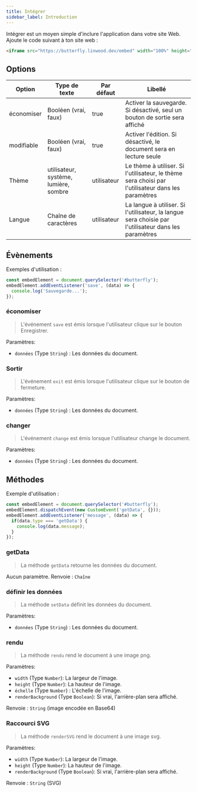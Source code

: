 ```yaml
---
title: Intégrer
sidebar_label: Introduction
---
```


Intégrer est un moyen simple d'inclure l'application dans votre site Web. Ajoute le code suivant à ton site web :

```html
<iframe src="https://butterfly.linwood.dev/embed" width="100%" height="500px" allowtransparency="true"></iframe>
```

## Options

| Option     | Type de texte                         | Par défaut  | Libellé                                                                                              |
| ---------- | ------------------------------------- | ----------- | ---------------------------------------------------------------------------------------------------- |
| économiser | Booléen (vrai, faux)                  | true        | Activer la sauvegarde. Si désactivé, seul un bouton de sortie sera affiché                           |
| modifiable | Booléen (vrai, faux)                  | true        | Activer l'édition. Si désactivé, le document sera en lecture seule                                   |
| Thème      | utilisateur, système, lumière, sombre | utilisateur | Le thème à utiliser. Si l'utilisateur, le thème sera choisi par l'utilisateur dans les paramètres    |
| Langue     | Chaîne de caractères                  | utilisateur | La langue à utiliser. Si l'utilisateur, la langue sera choisie par l'utilisateur dans les paramètres |

## Évènements

Exemples d'utilisation :

```javascript
const embedElement = document.querySelector('#butterfly');
embedElement.addEventListener('save', (data) => {
  console.log('Sauvegarde...');
});
```

### économiser

> L'événement `save` est émis lorsque l'utilisateur clique sur le bouton Enregistrer.

Paramètres:

* `données` (Type `String`) : Les données du document.

### Sortir

> L'événement `exit` est émis lorsque l'utilisateur clique sur le bouton de fermeture.

Paramètres:

* `données` (Type `String`) : Les données du document.

### changer

> L'événement `change` est émis lorsque l'utilisateur change le document.

Paramètres:

* `données` (Type `String`) : Les données du document.

## Méthodes

Exemple d'utilisation :

```javascript
const embedElement = document.querySelector('#butterfly');
embedElement.dispatchEvent(new CustomEvent('getData', {}));
embedElement.addEventListener('message', (data) => {
  if(data.type === 'getData') {
    console.log(data.message);
  }
});
```

### getData

> La méthode `getData` retourne les données du document.

Aucun paramètre. Renvoie : `Chaîne`

### définir les données

> La méthode `setData` définit les données du document.

Paramètres:

* `données` (Type `String`) : Les données du document.

### rendu

> La méthode `rendu` rend le document à une image png.

Paramètres:

* `width` (Type `Number`): La largeur de l'image.
* `height` (Type `Number`): La hauteur de l'image.
* `échelle` (Type `Number`) : L'échelle de l'image.
* `renderBackground` (Type `Boolean`): Si vrai, l'arrière-plan sera affiché.

Renvoie : `String` (image encodée en Base64)

### Raccourci SVG

> La méthode `renderSVG` rend le document à une image svg.

Paramètres:

* `width` (Type `Number`): La largeur de l'image.
* `height` (Type `Number`): La hauteur de l'image.
* `renderBackground` (Type `Boolean`): Si vrai, l'arrière-plan sera affiché.

Renvoie : `String` (SVG)
